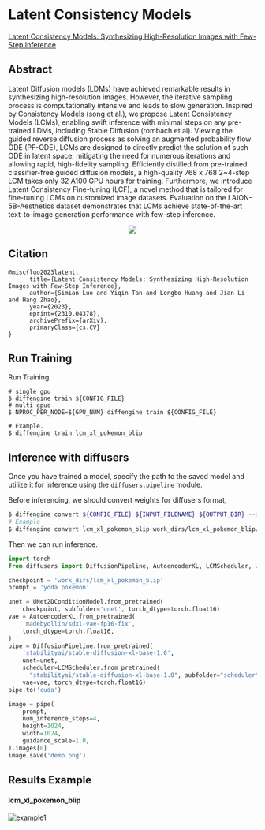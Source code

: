# Latent Consistency Models

[Latent Consistency Models: Synthesizing High-Resolution Images with Few-Step Inference](https://arxiv.org/abs/2310.04378)

## Abstract

Latent Diffusion models (LDMs) have achieved remarkable results in synthesizing high-resolution images. However, the iterative sampling process is computationally intensive and leads to slow generation. Inspired by Consistency Models (song et al.), we propose Latent Consistency Models (LCMs), enabling swift inference with minimal steps on any pre-trained LDMs, including Stable Diffusion (rombach et al). Viewing the guided reverse diffusion process as solving an augmented probability flow ODE (PF-ODE), LCMs are designed to directly predict the solution of such ODE in latent space, mitigating the need for numerous iterations and allowing rapid, high-fidelity sampling. Efficiently distilled from pre-trained classifier-free guided diffusion models, a high-quality 768 x 768 2~4-step LCM takes only 32 A100 GPU hours for training. Furthermore, we introduce Latent Consistency Fine-tuning (LCF), a novel method that is tailored for fine-tuning LCMs on customized image datasets. Evaluation on the LAION-5B-Aesthetics dataset demonstrates that LCMs achieve state-of-the-art text-to-image generation performance with few-step inference.

<div align=center>
<img src="https://github.com/okotaku/diffengine/assets/24734142/7e531a3d-3256-461e-86e5-9e31311ac46e"/>
</div>

## Citation

```
@misc{luo2023latent,
      title={Latent Consistency Models: Synthesizing High-Resolution Images with Few-Step Inference},
      author={Simian Luo and Yiqin Tan and Longbo Huang and Jian Li and Hang Zhao},
      year={2023},
      eprint={2310.04378},
      archivePrefix={arXiv},
      primaryClass={cs.CV}
}
```

## Run Training

Run Training

```
# single gpu
$ diffengine train ${CONFIG_FILE}
# multi gpus
$ NPROC_PER_NODE=${GPU_NUM} diffengine train ${CONFIG_FILE}

# Example.
$ diffengine train lcm_xl_pokemon_blip
```

## Inference with diffusers

Once you have trained a model, specify the path to the saved model and utilize it for inference using the `diffusers.pipeline` module.

Before inferencing, we should convert weights for diffusers format,

```bash
$ diffengine convert ${CONFIG_FILE} ${INPUT_FILENAME} ${OUTPUT_DIR} --save-keys ${SAVE_KEYS}
# Example
$ diffengine convert lcm_xl_pokemon_blip work_dirs/lcm_xl_pokemon_blip/epoch_50.pth work_dirs/lcm_xl_pokemon_blip --save-keys unet
```

Then we can run inference.

```py
import torch
from diffusers import DiffusionPipeline, AutoencoderKL, LCMScheduler, UNet2DConditionModel

checkpoint = 'work_dirs/lcm_xl_pokemon_blip'
prompt = 'yoda pokemon'

unet = UNet2DConditionModel.from_pretrained(
    checkpoint, subfolder='unet', torch_dtype=torch.float16)
vae = AutoencoderKL.from_pretrained(
    'madebyollin/sdxl-vae-fp16-fix',
    torch_dtype=torch.float16,
)
pipe = DiffusionPipeline.from_pretrained(
    'stabilityai/stable-diffusion-xl-base-1.0',
    unet=unet,
    scheduler=LCMScheduler.from_pretrained(
      "stabilityai/stable-diffusion-xl-base-1.0", subfolder="scheduler"),
    vae=vae, torch_dtype=torch.float16)
pipe.to('cuda')

image = pipe(
    prompt,
    num_inference_steps=4,
    height=1024,
    width=1024,
    guidance_scale=1.0,
).images[0]
image.save('demo.png')
```

## Results Example

#### lcm_xl_pokemon_blip

![example1](https://github.com/okotaku/diffengine/assets/24734142/8fd9799d-11a3-4cd1-8f08-f91e9e7cef3c)
